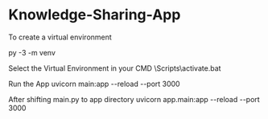 # Knowledge-Sharing-App

To create a virtual environment

py -3 -m venv <venv name>

Select the Virtual Environment in your CMD
<Venv name>\Scripts\activate.bat

Run the App
uvicorn main:app --reload --port 3000

After shifting main.py to app directory
uvicorn app.main:app --reload --port 3000
